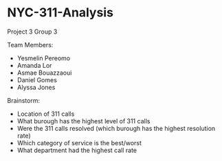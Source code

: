 # NYC-311-Analysis
Project 3 Group 3

Team Members: 
  - Yesmelin Pereomo
  - Amanda Lor
  - Asmae Bouazzaoui
  - Daniel Gomes
  - Alyssa Jones


Brainstorm:
  - Location of 311 calls
  - What burough has the highest level of 311 calls
  - Were the 311 calls resolved (which burough has the highest resolution rate)
  - Which category of service is the best/worst
  - What department had the highest call rate
